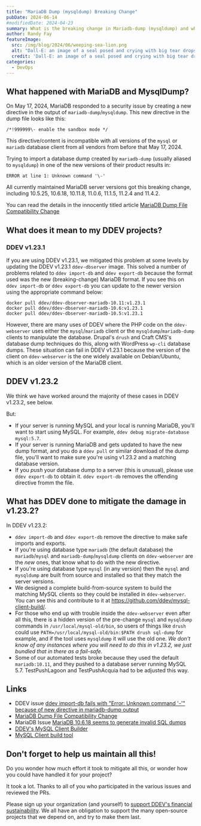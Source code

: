 ```yaml
---
title: "MariaDB Dump (mysqldump) Breaking Change"
pubDate: 2024-06-14
#modifiedDate: 2024-04-23
summary: What is the breaking change in Mariadb-dump (mysqldump) and what does it mean for my DDEV projects?
author: Randy Fay
featureImage:
  src: /img/blog/2024/06/weeping-sea-lion.png
  alt: "Dall-E: an image of a seal posed and crying with big tear drops, something like the MariaDB logo"
  credit: 'Dall-E: an image of a seal posed and crying with big tear drops, something like the MariaDB logo'
categories:
  - DevOps
---
```


## What happened with MariaDB and MysqlDump?

On May 17, 2024, MariaDB responded to a security issue by creating a new directive in the output of `mariadb-dump`/`mysqldump`. This new directive in the dump file looks like this:

`/*!999999\- enable the sandbox mode */`

This directive/content is incompatible with all versions of the `mysql` or `mariadb` database client from all vendors from before that May 17, 2024. 

Trying to import a database dump created by `mariadb-dump` (usually aliased to `mysqldump`) in one of the new versions of their product results in:

`ERROR at line 1: Unknown command '\-'`

All currently maintained MariaDB server versions got this breaking change, including 10.5.25, 10.6.18, 10.11.8, 11.0.6, 11.1.5, 11.2.4 and 11.4.2.

You can read the details in the innocently titled article [MariaDB Dump File Compatibility Change](https://mariadb.org/mariadb-dump-file-compatibility-change/)

## What does it mean to my DDEV projects?

### DDEV v1.23.1

If you are using DDEV v1.23.1, we mitigated this problem at some levels by updating the DDEV v1.23.1 `ddev-dbserver` image. This solved a number of problems related to `ddev import-db` and `ddev export-db` because the format used was the new (breaking-change) MariaDB format. If you see this on `ddev import-db` or `ddev export-db` you can update to the newer version using the appropriate command below:

```
docker pull ddev/ddev-dbserver-mariadb-10.11:v1.23.1
docker pull ddev/ddev-dbserver-mariadb-10.6:v1.23.1
docker pull ddev/ddev-dbserver-mariadb-10.5:v1.23.1
```

However, there are many uses of DDEV where the PHP code on the `ddev-webserver` uses either the `mysql`/`mariadb` client or the `mysqldump`/`mariadb-dump` clients to manipulate the database. Drupal's `drush` and Craft CMS's database dump techniques do this, along with WordPress `wp-cli` database dumps. These situation can fail in DDEV v1.23.1 because the version of the client on `ddev-webserver` is the one widely available on Debian/Ubuntu, which is an older version of the MariaDB client.

## DDEV v1.23.2

We think we have worked around the majority of these cases in DDEV v1.23.2, see below.

But:

* If your server is running MySQL and your local is running MariaDB, you'll want to start using MySQL. For example, `ddev debug migrate-database mysql:5.7`.
* If your server is running MariaDB and gets updated to have the new dump format, and you do a `ddev pull` or similar download of the dump file, you'll want to make sure you're using v1.23.2 and a matching database version.
* If you *push* your database dump to a server (this is unusual), please use `ddev export-db` to obtain it. `ddev export-db` removes the offending directive fromm the file.

## What has DDEV done to mitigate the damage in v1.23.2?

In DDEV v1.23.2:

* `ddev import-db` and `ddev export-db` remove the directive to make safe imports and exports.
* If you're using database type `mariadb` (the default database) the `mariadb`/`mysql` and `mariadb-dump`/`mysqldump` clients on `ddev-webserver` are the *new* ones, that know what to do with the new directive.
* If you're using database type `mysql` (in any version) then the `mysql` and `mysqldump` are built from source and installed so that they match the server versions.
* We designed a complete build-from-source system to build the matching MySQL clients so they could be installed in `ddev-webserver`.  You can see this and contribute to it at https://github.com/ddev/mysql-client-build/.
* For those who end up with trouble inside the `ddev-webserver` even after all this, there is a hidden version of the pre-change `mysql` and `mysqldump` commands in `/usr/local/mysql-old/bin`, so users of things like `drush` could use `PATH=/usr/local/mysql-old/bin:$PATH drush sql-dump` for example, and if the tool uses `mysqldump` it will use the old one. *We don't know of any instances where you will need to do this in v1.23.2, we just bundled that in there as a fail-safe.*
* Some of our automated tests broke because they used the default `mariadb:10.11`, and they pushed to a database server running MySQL 5.7. TestPushLagoon and TestPushAcquia had to be adjusted this way. 

## Links

* DDEV issue [ddev import-db fails with "Error: Unknown command '\-'" because of new directive in mariadb-dump output](https://github.com/ddev/ddev/issues/6249)
* [MariaDB Dump File Compatibility Change](https://mariadb.org/mariadb-dump-file-compatibility-change/)
* MariaDB Issue [MariaDB 10.6.18 seems to generate invalid SQL dumps](https://jira.mariadb.org/browse/MDEV-34183)
* [DDEV's MySQL Client Builder](https://github.com/ddev/mysql-client-build/)
* [MySQL Client build tool](https://github.com/ddev/mysql-client-build/)

## Don't forget to help us maintain all this!

Do you wonder how much effort it took to mitigate all this, or wonder how you could have handled it for your project? 

It took a lot. Thanks to all of you who participated in the various issues and reviewed the PRs.

Please sign up your organization (and yourself) to [support DDEV's financial sustainability](https://ddev.com/support-ddev/#sponsor-development). We all have an obligation to support the many open-source projects that we depend on, and try to make them last.
